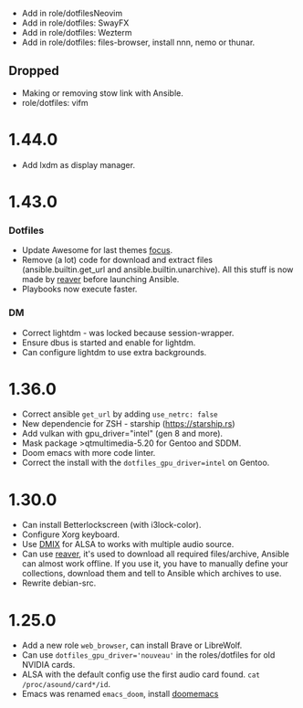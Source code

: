 + Add in role/dotfilesNeovim
+ Add in role/dotfiles: SwayFX
+ Add in role/dotfiles: Wezterm
+ Add in role/dotfiles: files-browser, install nnn, nemo or thunar.

## Dropped

- Making or removing stow link with Ansible.
- role/dotfiles: vifm

1.44.0
======

- Add lxdm as display manager.

1.43.0
======

### Dotfiles
- Update Awesome for last themes [focus](https://github.com/szorfein/dotfiles).
- Remove (a lot) code for download and extract files (ansible.builtin.get_url and
  ansible.builtin.unarchive). All this stuff is now made by
[reaver](https://github.com/szorfein/reaver) before launching Ansible.
- Playbooks now execute faster.

### DM
- Correct lightdm - was locked because session-wrapper.
- Ensure dbus is started and enable for lightdm.
- Can configure lightdm to use extra backgrounds.

1.36.0
======

+ Correct ansible `get_url` by adding `use_netrc: false`
+ New dependencie for ZSH - starship (https://starship.rs)
+ Add vulkan with gpu_driver="intel" (gen 8 and more).
+ Mask package >qtmultimedia-5.20 for Gentoo and SDDM.
+ Doom emacs with more code linter.
+ Correct the install with the `dotfiles_gpu_driver=intel` on Gentoo.

1.30.0
======

* Can install Betterlockscreen (with i3lock-color).
* Configure Xorg keyboard.
* Use [DMIX](https://github.com/opensrc/alsa/blob/master/lib/md/Dmix.md) for ALSA to works with multiple audio source.
* Can use [reaver](https://github.com/szorfein/reaver), it's used to download
  all required files/archive, Ansible can almost work offline. If you use it, you have
  to manually define your collections, download them and tell to Ansible which archives to use.
* Rewrite debian-src.

1.25.0
======

+ Add a new role `web_browser`, can install Brave or LibreWolf.
+ Can use `dotfiles_gpu_driver='nouveau'` in the roles/dotfiles for old NVIDIA
  cards.
+ ALSA with the default config use the first audio card found. `cat
  /proc/asound/card*/id`.
+ Emacs was renamed `emacs_doom`, install [doomemacs](https://github.com/doomemacs/doomemacs)
